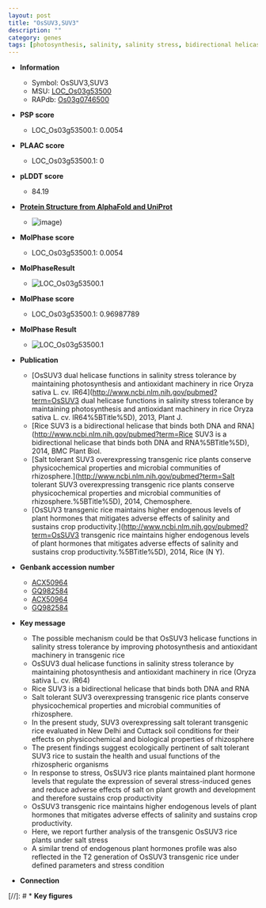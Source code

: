 ```yaml
---
layout: post
title: "OsSUV3,SUV3"
description: ""
category: genes
tags: [photosynthesis, salinity, salinity stress, bidirectional helicase, helicase, salt, growth, salt stress, stress, development, plant growth]
---
```


* **Information**  
    + Symbol: OsSUV3,SUV3  
    + MSU: [LOC_Os03g53500](http://rice.plantbiology.msu.edu/cgi-bin/ORF_infopage.cgi?orf=LOC_Os03g53500)  
    + RAPdb: [Os03g0746500](http://rapdb.dna.affrc.go.jp/viewer/gbrowse_details/irgsp1?name=Os03g0746500)  

* **PSP score**  
    + LOC_Os03g53500.1: 0.0054 

* **PLAAC score**  
    + LOC_Os03g53500.1: 0 

* **pLDDT score**
    + 84.19

* **[Protein Structure from AlphaFold and UniProt](https://www.uniprot.org/uniprotkb/Q10D00/entry#structure)**
    + ![image](https://ricepsp.github.io/images/Q1/AF-Q10D00-F1.png))

* **MolPhase score**
    + LOC_Os03g53500.1: 0.0054

* **MolPhaseResult**
    + ![LOC_Os03g53500.1](https://ricepsp.github.io/pictures/LOC_Os03g/LOC_Os03g53500.1.png)

* **MolPhase score**
    + LOC_Os03g53500.1: 0.96987789

* **MolPhase Result**
    + ![LOC_Os03g53500.1](https://304243504.github.io/Pictures/LOC_Os03g/LOC_Os03g53500.1.png)

* **Publication**  
    + [OsSUV3 dual helicase functions in salinity stress tolerance by maintaining photosynthesis and antioxidant machinery in rice Oryza sativa L. cv. IR64](http://www.ncbi.nlm.nih.gov/pubmed?term=OsSUV3 dual helicase functions in salinity stress tolerance by maintaining photosynthesis and antioxidant machinery in rice Oryza sativa L. cv. IR64%5BTitle%5D), 2013, Plant J.
    + [Rice SUV3 is a bidirectional helicase that binds both DNA and RNA](http://www.ncbi.nlm.nih.gov/pubmed?term=Rice SUV3 is a bidirectional helicase that binds both DNA and RNA%5BTitle%5D), 2014, BMC Plant Biol.
    + [Salt tolerant SUV3 overexpressing transgenic rice plants conserve physicochemical properties and microbial communities of rhizosphere.](http://www.ncbi.nlm.nih.gov/pubmed?term=Salt tolerant SUV3 overexpressing transgenic rice plants conserve physicochemical properties and microbial communities of rhizosphere.%5BTitle%5D), 2014, Chemosphere.
    + [OsSUV3 transgenic rice maintains higher endogenous levels of plant hormones that mitigates adverse effects of salinity and sustains crop productivity.](http://www.ncbi.nlm.nih.gov/pubmed?term=OsSUV3 transgenic rice maintains higher endogenous levels of plant hormones that mitigates adverse effects of salinity and sustains crop productivity.%5BTitle%5D), 2014, Rice (N Y).

* **Genbank accession number**  
    + [ACX50964](http://www.ncbi.nlm.nih.gov/nuccore/ACX50964)
    + [GQ982584](http://www.ncbi.nlm.nih.gov/nuccore/GQ982584)
    + [ACX50964](http://www.ncbi.nlm.nih.gov/nuccore/ACX50964)
    + [GQ982584](http://www.ncbi.nlm.nih.gov/nuccore/GQ982584)

* **Key message**  
    + The possible mechanism could be that OsSUV3 helicase functions in salinity stress tolerance by improving photosynthesis and antioxidant machinery in transgenic rice
    + OsSUV3 dual helicase functions in salinity stress tolerance by maintaining photosynthesis and antioxidant machinery in rice (Oryza sativa L. cv. IR64)
    + Rice SUV3 is a bidirectional helicase that binds both DNA and RNA
    + Salt tolerant SUV3 overexpressing transgenic rice plants conserve physicochemical properties and microbial communities of rhizosphere.
    + In the present study, SUV3 overexpressing salt tolerant transgenic rice evaluated in New Delhi and Cuttack soil conditions for their effects on physicochemical and biological properties of rhizosphere
    + The present findings suggest ecologically pertinent of salt tolerant SUV3 rice to sustain the health and usual functions of the rhizospheric organisms
    + In response to stress, OsSUV3 rice plants maintained plant hormone levels that regulate the expression of several stress-induced genes and reduce adverse effects of salt on plant growth and development and therefore sustains crop productivity
    + OsSUV3 transgenic rice maintains higher endogenous levels of plant hormones that mitigates adverse effects of salinity and sustains crop productivity.
    + Here, we report further analysis of the transgenic OsSUV3 rice plants under salt stress
    + A similar trend of endogenous plant hormones profile was also reflected in the T2 generation of OsSUV3 transgenic rice under defined parameters and stress condition

* **Connection**  

[//]: # * **Key figures**  


